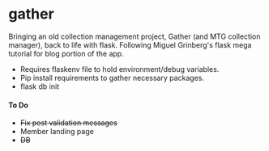 # gather
Bringing an old collection management project, Gather (and MTG collection manager), back to life with flask. Following Miguel Grinberg's flask mega tutorial for blog portion of the app.

- Requires flaskenv file to hold environment/debug variables.
- Pip install requirements to gather necessary packages.
- flask db init

#### To Do
- ~~Fix post validation messages~~
- Member landing page
- ~~DB~~